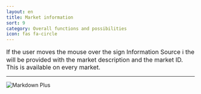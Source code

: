 ```yaml
---
layout: en
title: Market information
sort: 9
category: Overall functions and possibilities
icon: fas fa-circle
---
```

<p class="message">
    
</p>

<font size="3">If the user moves the mouse over the sign Information Source ℹ the will be provided with the market description and the market ID. This is available on every market.</font> 

 ---

 ![Markdown Plus]({{site.baseurl}}/public/images/gestione-quote/Oam-tool-info-mercato.png)

 